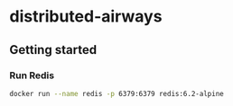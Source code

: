 # distributed-airways

## Getting started

### Run Redis

```bash
docker run --name redis -p 6379:6379 redis:6.2-alpine 
```
